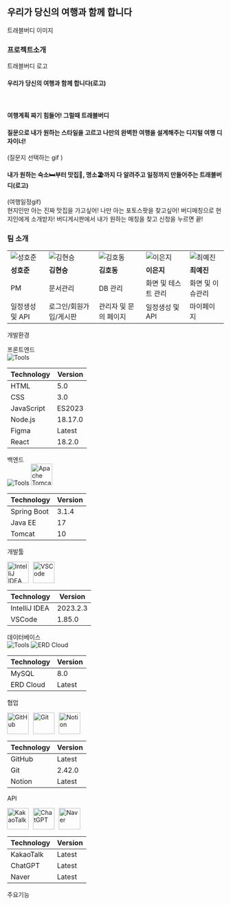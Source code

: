<h2>우리가 당신의 여행과 함께 합니다</h2>
트래블버디
이미지

<h3>프로젝트소개</h3>
트래블버디 로고
<h4>우리가 당신의 여행과 함께 합니다(로고)</h4> 
<br/>
<h4>여행계획 짜기 힘들어! 그럴때 트래블버디 </h4>
<h4>질문으로 내가 원하는 스타일을 고르고 나만의 완벽한 여행을 설계해주는 디지털 여행 디자이너!</h4>
(질문지 선택하는 gif )
<h4>내가 원하는 숙소🛏부터 맛집🍖, 명소🏖까지 다 알려주고 일정까지 만들어주는 트래블버디(로고)</h4>
(여행일정gif)
<br/>
현지인만 아는 진짜 맛집을 가고싶어! 나만 아는 포토스팟을 찾고싶어!
버디매칭으로 현지인에게 소개받자!
버디게시판에서 내가 원하는 매칭을 찾고 신청을 누르면 끝!

<h4></h4>

<h3>팀 소개</h3>

|                    |                    |                     |                    |                    |
|--------------------|--------------------|---------------------|--------------------|--------------------|
| ![성호준](https://via.placeholder.com/100) | ![김현승](https://via.placeholder.com/100) | ![김호동](https://via.placeholder.com/100) | ![이은지](https://via.placeholder.com/100) | ![최예진](https://via.placeholder.com/100) |
| **성호준**         | **김현승**         | **김호동**          | **이은지**         | **최예진**         |
| PM                 | 문서관리           | DB 관리             | 화면 및 테스트 관리 | 화면 및 이슈관리   |
| 일정생성 및 API    | 로그인/회원가입/게시판 | 관리자 및 문의 페이지 | 일정생성 및 API    | 마이페이지         |



개발환경
<br/>

프론트엔드
</br>
![Tools](https://skillicons.dev/icons?i=html,css,js,nodejs,figma,react)

| Technology | Version  |
|------------|----------|
| HTML       | 5.0      |
| CSS        | 3.0      |
| JavaScript | ES2023   |
| Node.js    | 18.17.0  |
| Figma      | Latest   |
| React      | 18.2.0   |

백엔드
</br>
![Tools](https://skillicons.dev/icons?i=spring,java)
<img src="https://tse2.mm.bing.net/th?id=OIP.rtO6ACPRuGUqULzmK3wlFAHaFW&pid=Api" alt="Apache Tomcat" width="50" height="50"/>

| Technology         | Version      |
|--------------------|--------------|
| Spring Boot        | 3.1.4        |
| Java EE            | 17           |
| Tomcat             | 10           |

개발툴
</br>
<div style="display: flex; align-items: center; gap: 10px;">
  <img src="https://upload.wikimedia.org/wikipedia/commons/9/9c/IntelliJ_IDEA_Icon.svg" alt="IntelliJ IDEA" width="50" height="50"/>
  <img src="https://skillicons.dev/icons?i=vscode" alt="VSCode" width="50" height="50"/>
</div>

| Technology   | Version     |
|--------------|-------------|
| IntelliJ IDEA| 2023.2.3    |
| VSCode       | 1.85.0      |



데이터베이스
</br>
![Tools](https://skillicons.dev/icons?i=mysql)
![ERD Cloud](https://www.erdcloud.com/favicon.ico)

| Technology   | Version |
|--------------|---------|
| MySQL        | 8.0     |
| ERD Cloud    | Latest  |


협업
<br/>
<div style="display: flex; align-items: center; gap: 10px;">
  <img src="https://skillicons.dev/icons?i=github" alt="GitHub" width="50" height="50"/>
  <img src="https://git-scm.com/images/logos/downloads/Git-Icon-1788C.png" alt="Git" width="50" height="50"/>
  <img src="https://upload.wikimedia.org/wikipedia/commons/e/e9/Notion-logo.svg" alt="Notion" width="50" height="50"/>
</div>

| Technology   | Version  |
|--------------|----------|
| GitHub       | Latest   |
| Git          | 2.42.0   |
| Notion       | Latest   |


API
<br/>
<div style="display: flex; align-items: center; gap: 10px;">
   <img src="https://tse4.mm.bing.net/th?id=OIP.qNqid07fLMa5vQC0LUFiUQHaHa&pid=Api" alt="KakaoTalk" width="50" height="50"/>
  <img src="https://upload.wikimedia.org/wikipedia/commons/0/04/ChatGPT_logo.svg" alt="ChatGPT" width="50" height="50"/>
 <img src="https://tse2.mm.bing.net/th?id=OIP.-3EEjgOlradX9w1htYPQvwHaHa&pid=Api" alt="Naver" width="50" height="50"/>
</div>

| Technology | Version |
|------------|---------|
| KakaoTalk  | Latest  |
| ChatGPT    | Latest  |
| Naver      | Latest  |




주요기능
